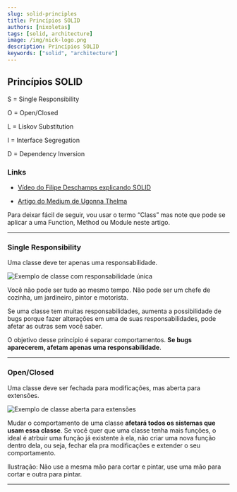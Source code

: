 ```yaml
---
slug: solid-principles
title: Princípios SOLID
authors: [nixoletas]
tags: [solid, architecture]
image: /img/nick-logo.png
description: Princípios SOLID   
keywords: ["solid", "architecture"]
---
```


## Princípios SOLID

S = Single Responsibility

O = Open/Closed

L = Liskov Substitution

I = Interface Segregation

D = Dependency Inversion

<!-- truncate -->

### Links

- [Vídeo do Filipe Deschamps explicando SOLID](https://www.youtube.com/watch?v=6SfrO3D4dHM)

- [Artigo do Medium de Ugonna Thelma](https://medium.com/backticks-tildes/the-s-o-l-i-d-principles-in-pictures-b34ce2f1e898)

Para deixar fácil de seguir, vou usar o termo “Class” mas note que pode se aplicar a uma Function, Method ou Module neste artigo.

---

### Single Responsibility

Uma classe deve ter apenas uma responsabilidade.

![Exemplo de classe com responsabilidade única](/img/blog/single-responsibility.webp)

Você não pode ser tudo ao mesmo tempo. Não pode ser um chefe de cozinha, um jardineiro, pintor e motorista.

Se uma classe tem muitas responsabilidades, aumenta a possibilidade de bugs porque fazer alterações em uma de suas responsabilidades, pode afetar as outras sem você saber.

O objetivo desse princípio é separar comportamentos. **Se bugs aparecerem, afetam apenas uma responsabilidade**.

---

### Open/Closed

Uma classe deve ser fechada para modificações, mas aberta para extensões.

![Exemplo de classe aberta para extensões](/img/blog/open-closed.webp)

Mudar o comportamento de uma classe **afetará todos os sistemas que usam essa classe**. Se você quer que uma classe tenha mais funções, o ideal é atrbuir uma função já existente à ela, não criar uma nova função dentro dela, ou seja, fechar ela pra modificações e extender o seu comportamento.

Ilustração: Não use a mesma mão para cortar e pintar, use uma mão para cortar e outra para pintar.

---